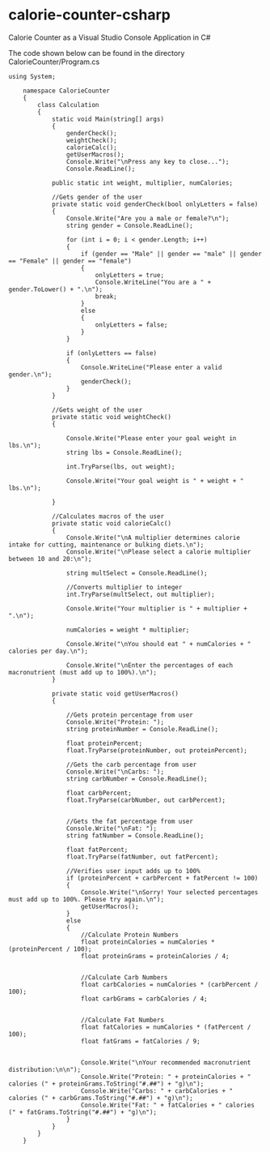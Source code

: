 # calorie-counter-csharp
Calorie Counter as a Visual Studio Console Application in C#

The code shown below can be found in the directory CalorieCounter/Program.cs


    ﻿using System;
        
        namespace CalorieCounter 
        {
            class Calculation
            {
                static void Main(string[] args)
                {
                    genderCheck();
                    weightCheck();
                    calorieCalc();
                    getUserMacros();
                    Console.Write("\nPress any key to close...");
                    Console.ReadLine();
        
                public static int weight, multiplier, numCalories;
        
                //Gets gender of the user
                private static void genderCheck(bool onlyLetters = false)
                {
                    Console.Write("Are you a male or female?\n");
                    string gender = Console.ReadLine();
        
                    for (int i = 0; i < gender.Length; i++)
                    {
                        if (gender == "Male" || gender == "male" || gender == "Female" || gender == "female")
                        {
                            onlyLetters = true;
                            Console.WriteLine("You are a " + gender.ToLower() + ".\n");
                            break;
                        }
                        else
                        {
                            onlyLetters = false;
                        }
                    }
        
                    if (onlyLetters == false)
                    {
                        Console.WriteLine("Please enter a valid gender.\n");
                        genderCheck();
                    }
                }
        
                //Gets weight of the user
                private static void weightCheck()
                {
        
                    Console.Write("Please enter your goal weight in lbs.\n");
                    string lbs = Console.ReadLine();
        
                    int.TryParse(lbs, out weight);
        
                    Console.Write("Your goal weight is " + weight + " lbs.\n");
        
                }
        
                //Calculates macros of the user
                private static void calorieCalc()
                {
                    Console.Write("\nA multiplier determines calorie intake for cutting, maintenance or bulking diets.\n");
                    Console.Write("\nPlease select a calorie multiplier between 10 and 20:\n");
                    
                    string multSelect = Console.ReadLine();
        
                    //Converts multiplier to integer
                    int.TryParse(multSelect, out multiplier);
        
                    Console.Write("Your multiplier is " + multiplier + ".\n");
        
                    numCalories = weight * multiplier;
        
                    Console.Write("\nYou should eat " + numCalories + " calories per day.\n");
        
                    Console.Write("\nEnter the percentages of each macronutrient (must add up to 100%).\n");
                }
        
                private static void getUserMacros()
                {
        
                    //Gets protein percentage from user
                    Console.Write("Protein: ");
                    string proteinNumber = Console.ReadLine();
        
                    float proteinPercent;
                    float.TryParse(proteinNumber, out proteinPercent);
        
                    //Gets the carb percentage from user
                    Console.Write("\nCarbs: ");
                    string carbNumber = Console.ReadLine();
        
                    float carbPercent;
                    float.TryParse(carbNumber, out carbPercent);
        
        
                    //Gets the fat percentage from user
                    Console.Write("\nFat: ");
                    string fatNumber = Console.ReadLine();
        
                    float fatPercent;
                    float.TryParse(fatNumber, out fatPercent);
        
                    //Verifies user input adds up to 100%
                    if (proteinPercent + carbPercent + fatPercent != 100)
                    {
                        Console.Write("\nSorry! Your selected percentages must add up to 100%. Please try again.\n");
                        getUserMacros();
                    }
                    else
                    {
                        //Calculate Protein Numbers
                        float proteinCalories = numCalories * (proteinPercent / 100);
                        float proteinGrams = proteinCalories / 4;
        
        
                        //Calculate Carb Numbers
                        float carbCalories = numCalories * (carbPercent / 100);
                        float carbGrams = carbCalories / 4;
        
        
                        //Calculate Fat Numbers
                        float fatCalories = numCalories * (fatPercent / 100);
                        float fatGrams = fatCalories / 9;
        
        
                        Console.Write("\nYour recommended macronutrient distribution:\n\n");
                        Console.Write("Protein: " + proteinCalories + " calories (" + proteinGrams.ToString("#.##") + "g)\n");
                        Console.Write("Carbs: " + carbCalories + " calories (" + carbGrams.ToString("#.##") + "g)\n");
                        Console.Write("Fat: " + fatCalories + " calories (" + fatGrams.ToString("#.##") + "g)\n");
                    }
                }
            }
        }

